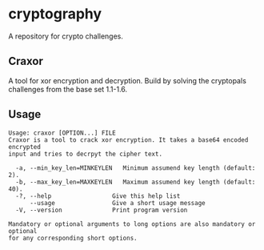 # cryptography
A repository for crypto challenges.

## Craxor
A tool for xor encryption and decryption. Build by solving the cryptopals challenges from the base set 1.1-1.6.

## Usage
```
Usage: craxor [OPTION...] FILE
Craxor is a tool to crack xor encryption. It takes a base64 encoded encrypted
input and tries to decrpyt the cipher text.

  -a, --min_key_len=MINKEYLEN   Minimum assumend key length (default: 2).
  -b, --max_key_len=MAXKEYLEN   Maximum assumend key length (default: 40).
  -?, --help                 Give this help list
      --usage                Give a short usage message
  -V, --version              Print program version

Mandatory or optional arguments to long options are also mandatory or optional
for any corresponding short options.
```
